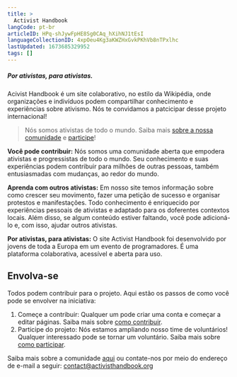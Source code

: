 ```yaml
---
title: >
  Activist Handbook 
langCode: pt-br
articleID: HPq-shJywFpHE8Sg0CAq_hXihNJ1tEsI
languageCollectionID: 4xpOeu4Kg3aKWZHxGvkPKhVb8nTPxlhc
lastUpdated: 1673685329952
tags: []
---
```


##### Por ativistas, para ativistas.

Acivist Handbook é um site colaborativo, no estilo da Wikipédia, onde organizações e indivíduos podem compartilhar conhecimento e experiências sobre ativismo. Nós te convidamos a patcicipar desse projeto internacional!

> Nós somos ativistas de todo o mundo. Saiba mais [sobre a nossa comunidade](/pt-br/https://www.activisthandbook.org/en/about) e [participe](/pt-br/https://www.activisthandbook.org/en/join)!

**Você pode contribuir:** Nós somos uma comunidade aberta que empodera ativistas e progressistas de todo o mundo. Seu conhecimento e suas experiências podem contribuir para milhões de outras pessoas, também entusiasmadas com mudanças, ao redor do mundo.

**Aprenda com outros ativistas:** Em nosso site temos informação sobre como crescer seu movimento, fazer uma petição de sucesso e organisar protestos e manifestações. Todo conhecimento é enriquecido por experiências pessoais de ativistas e adaptado para os doferentes contextos locais. Além disso, se algum conteúdo estiver faltando, você pode adicioná-lo e, com isso, ajudar outros ativistas.

**Por ativistas, para ativistas:** O site Activist Handbook foi desenvolvido por jovens de toda a Europa em um evento de programadores. É uma plataforma colaborativa, acessível e aberta para uso.

## Envolva-se

Todos podem contribuir para o projeto. Aqui estão os passos de como você pode se envolver na iniciativa:

1.  Começe a contribuir: Qualquer um pode criar uma conta e começar a editar páginas. Saiba mais sobre [como contribuir](/pt-br/https://www.activisthandbook.org/en/contribute).
2.  Participe do projeto: Nós estamos ampliando nosso time de voluntários! Qualquer interessado pode se tornar um voluntário. Saiba mais sobre [como participar](/pt-br/https://www.activisthandbook.org/en/join).

Saiba mais sobre a comunidade [aqui](/pt-br/https://www.activisthandbook.org/en/about) ou contate-nos por meio do endereço de e-mail a seguir: [contact@activisthandbook.org](mailto:contact@activisthandbook.org)